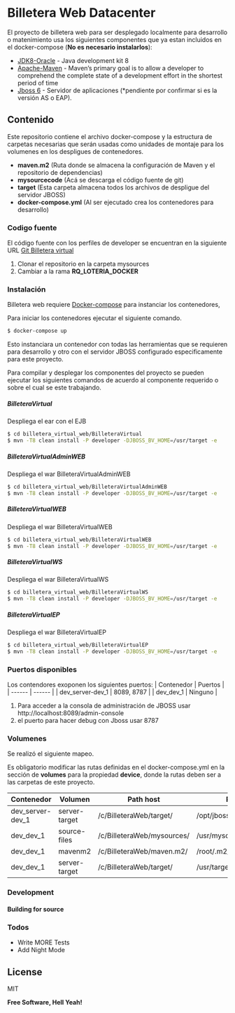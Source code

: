 # Billetera Web Datacenter 

El proyecto de billetera web para ser desplegado localmente para desarrollo o matenimiento usa los siguientes componentes que ya estan incluidos en el docker-compose (**No es necesario instalarlos**):
* [JDK8-Oracle](https://www.oracle.com/technetwork/java/javase/downloads/jdk8-downloads-2133151.html) - Java development kit 8
* [Apache-Maven](https://maven.apache.org/download.cgi) - Maven’s primary goal is to allow a developer to comprehend the complete state of a development effort in the shortest period of time
* [Jboss 6](https://jbossas.jboss.org/downloads) - Servidor de aplicaciones (*pendiente por confirmar si es la versión AS o EAP).

## Contenido
Este repositorio contiene el archivo docker-compose y la estructura de carpetas necesarias que serán usadas como unidades de montaje para los volumenes en los despligues de contenedores.
  - **maven.m2** (Ruta donde se almacena la configuración de Maven y el repositorio de dependencias)
  - **mysourcecode** (Acá se descarga el código fuente de git)
  - **target** (Esta carpeta almacena todos los archivos de despligue del servidor JBOSS)
  - **docker-compose.yml** (Al ser ejecutado crea los contenedores para desarrollo)

### Codigo fuente

El código fuente con los perfiles de developer se encuentran en la siguiente URL [Git Billetera virtual](http://repositorios.dcsas.com.co/gitlab/asesoftware/billetera_virtual_web.git)

1. Clonar el repositorio en la carpeta mysources
2. Cambiar a la rama  **RQ_LOTERIA_DOCKER**

### Instalación

Billetera web requiere [Docker-compose](https://docs.docker.com/compose/install/) para instanciar los contenedores, 

Para iniciar los contenedores ejecutar el siguiente comando.
```sh
$ docker-compose up
```
Esto instanciara un contenedor con todas las herramientas que se requieren para desarrollo y otro con el servidor JBOSS configurado especificamente para este proyecto.

Para compilar y desplegar los componentes del proyecto se pueden ejecutar los siguientes comandos de acuerdo al componente requerido o sobre el cual se este trabajando.

##### BilleteraVirtual
Despliega el ear con el EJB
```sh
$ cd billetera_virtual_web/BilleteraVirtual
$ mvn -T8 clean install -P developer -DJBOSS_BV_HOME=/usr/target -e
```
##### BilleteraVirtualAdminWEB
Despliega el war BilleteraVirtualAdminWEB
```sh
$ cd billetera_virtual_web/BilleteraVirtualAdminWEB
$ mvn -T8 clean install -P developer -DJBOSS_BV_HOME=/usr/target -e
```

##### BilleteraVirtualWEB
Despliega el war BilleteraVirtualWEB
```sh
$ cd billetera_virtual_web/BilleteraVirtualWEB
$ mvn -T8 clean install -P developer -DJBOSS_BV_HOME=/usr/target -e
```

##### BilleteraVirtualWS
Despliega el war BilleteraVirtualWS
```sh
$ cd billetera_virtual_web/BilleteraVirtualWS
$ mvn -T8 clean install -P developer -DJBOSS_BV_HOME=/usr/target -e
```

##### BilleteraVirtualEP
Despliega el war BilleteraVirtualEP
```sh
$ cd billetera_virtual_web/BilleteraVirtualEP
$ mvn -T8 clean install -P developer -DJBOSS_BV_HOME=/usr/target -e
```

### Puertos disponibles
Los contendores exoponen los siguientes puertos:
| Contenedor | Puertos | 
| ------ | ------ |
| dev_server-dev_1 | 8089, 8787 |
| dev_dev_1 | Ninguno |

1. Para acceder a la consola de administración de JBOSS usar http://localhost:8089/admin-console
2. el puerto para hacer debug con Jboss usar 8787 

### Volumenes
Se realizó el siguiente mapeo.

Es obligatorio modificar las rutas definidas en el docker-compose.yml en la sección de **volumes** para la propiedad **device**, donde la rutas deben ser a las carpetas de este proyecto. 

| Contenedor | Volumen  | Path host | Path container |
| ------ | ------ | ------ | ------ |
| dev_server-dev_1 | server-target | /c/BilleteraWeb/target/ |/opt/jboss/server/default/deploy/|
| dev_dev_1 | source-files | /c/BilleteraWeb/mysources/ |/usr/mysources/|
| dev_dev_1 | mavenm2 | /c/BilleteraWeb/maven.m2/ |/root/.m2/|
| dev_dev_1 | server-target | /c/BilleteraWeb/target/ |/usr/target/|

### Development
#### Building for source
### Todos

 - Write MORE Tests
 - Add Night Mode

License
----
MIT

**Free Software, Hell Yeah!**
